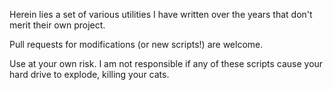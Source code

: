 Herein lies a set of various utilities I have written over the years that don't merit their own
project. 

Pull requests for modifications (or new scripts!) are welcome.

Use at your own risk. I am not responsible if any of these scripts cause your hard drive to explode, killing your
cats.
